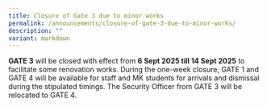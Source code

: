 ```yaml
---
title: Closure of Gate 3 due to minor works
permalink: /announcements/closure-of-gate-3-due-to-minor-works/
description: ""
variant: markdown
---
```

<p><strong>GATE 3</strong> will be closed with effect from <strong>6 Sept 2025 till 14 Sept 2025</strong> to facilitate some renovation works. During the one-week closure, GATE 1 and GATE 4 will be available for staff and MK students for arrivals and dismissal during the stipulated timings. The Security Officer from GATE 3 will be relocated to GATE 4.</p>